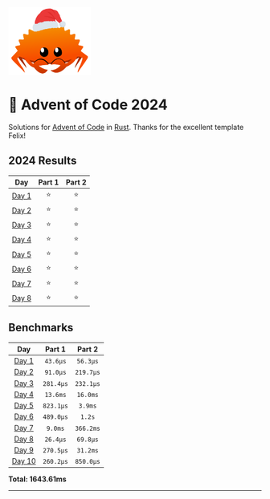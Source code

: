 <img src="./.assets/christmas_ferris.png" width="164">

# 🎄 Advent of Code 2024

Solutions for [Advent of Code](https://adventofcode.com/) in [Rust](https://www.rust-lang.org/).
Thanks for the excellent template Felix!

<!--- advent_readme_stars table --->
## 2024 Results

| Day | Part 1 | Part 2 |
| :---: | :---: | :---: |
| [Day 1](https://adventofcode.com/2024/day/1) | ⭐ | ⭐ |
| [Day 2](https://adventofcode.com/2024/day/2) | ⭐ | ⭐ |
| [Day 3](https://adventofcode.com/2024/day/3) | ⭐ | ⭐ |
| [Day 4](https://adventofcode.com/2024/day/4) | ⭐ | ⭐ |
| [Day 5](https://adventofcode.com/2024/day/5) | ⭐ | ⭐ |
| [Day 6](https://adventofcode.com/2024/day/6) | ⭐ | ⭐ |
| [Day 7](https://adventofcode.com/2024/day/7) | ⭐ | ⭐ |
| [Day 8](https://adventofcode.com/2024/day/8) | ⭐ | ⭐ |
<!--- advent_readme_stars table --->

<!--- benchmarking table --->
## Benchmarks

| Day | Part 1 | Part 2 |
| :---: | :---: | :---:  |
| [Day 1](./src/bin/01.rs) | `43.6µs` | `56.3µs` |
| [Day 2](./src/bin/02.rs) | `91.0µs` | `219.7µs` |
| [Day 3](./src/bin/03.rs) | `281.4µs` | `232.1µs` |
| [Day 4](./src/bin/04.rs) | `13.6ms` | `16.0ms` |
| [Day 5](./src/bin/05.rs) | `823.1µs` | `3.9ms` |
| [Day 6](./src/bin/06.rs) | `489.0µs` | `1.2s` |
| [Day 7](./src/bin/07.rs) | `9.0ms` | `366.2ms` |
| [Day 8](./src/bin/08.rs) | `26.4µs` | `69.8µs` |
| [Day 9](./src/bin/09.rs) | `270.5µs` | `31.2ms` |
| [Day 10](./src/bin/10.rs) | `260.2µs` | `850.0µs` |

**Total: 1643.61ms**
<!--- benchmarking table --->

---
